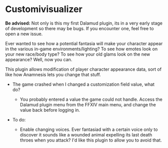 # Customivisualizer

__Be advised:__ Not only is this my first Dalamud plugin, its in a very early stage of development so there may be bugs. If you encounter one, feel free to open a new issue.

Ever wanted to see how a potential fantasia will make your character appear in the various in-game environments/lighting? To see how emotes look on your new race/body type? To see how your old glams look on the new appearance?
Well, now you can.

This plugin allows modification of player character appearance data, sort of like how Anamnesis lets you change that stuff.

* The game crashed when I changed a customization field value, what do?
  * You probably entered a value the game could not handle. Access the Dalamud plugin menu from the FFXIV main menu, and change the value back before logging in.
  
* To do:
  * Enable changing voices. Ever fantasiad with a certain voice only to discover it sounds like a wounded animal expelling its last death throes when you attack? I'd like this plugin to allow you to avoid that.